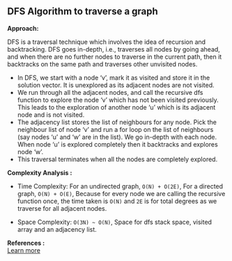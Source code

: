 ## DFS Algorithm to traverse a graph

**Approach:**<br>

DFS is a traversal technique which involves the idea of recursion and backtracking. DFS goes in-depth, i.e., traverses all nodes by going ahead, and when there are no further nodes to traverse in the current path, then it backtracks on the same path and traverses other unvisited nodes. <br>

-   In DFS, we start with a node ‘v’, mark it as visited and store it in the solution vector. It is unexplored as its adjacent nodes are not visited.
-   We run through all the adjacent nodes, and call the recursive dfs function to explore the node ‘v’ which has not been visited previously. This leads to the exploration of another node ‘u’ which is its adjacent node and is not visited.
-   The adjacency list stores the list of neighbours for any node. Pick the neighbour list of node ‘v’ and run a for loop on the list of neighbours (say nodes ‘u’ and ‘w’ are in the list). We go in-depth with each node. When node ‘u’ is explored completely then it backtracks and explores node ‘w’.
-   This traversal terminates when all the nodes are completely explored.

**Complexity Analysis :**<br>

-   Time Complexity: For an undirected graph, `O(N) + O(2E)`, For a directed graph, `O(N) + O(E)`, Because for every node we are calling the recursive function once, the time taken is `O(N)` and `2E` is for total degrees as we traverse for all adjacent nodes.

-   Space Complexity: `O(3N) ~ O(N)`, Space for dfs stack space, visited array and an adjacency list.

**References :**<br>
[Learn more](https://takeuforward.org/data-structure/depth-first-search-dfs/)
